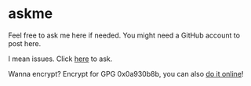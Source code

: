 # askme
Feel free to ask me here if needed. You might need a GitHub account to post here.

I mean issues. Click [here](https://github.com/outloudvi/askme/issues/new) to ask.

Wanna encrypt? Encrypt for GPG 0x0a930b8b, you can also [do it online](https://keybase.io/encrypt#outloudvi)!
